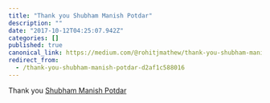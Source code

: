 ```yaml
---
title: "Thank you Shubham Manish Potdar"
description: ""
date: "2017-10-12T04:25:07.942Z"
categories: []
published: true
canonical_link: https://medium.com/@rohitjmathew/thank-you-shubham-manish-potdar-d2af1c588016
redirect_from:
  - /thank-you-shubham-manish-potdar-d2af1c588016
---
```


Thank you [Shubham Manish Potdar](https://medium.com/u/1fbe263af463)
